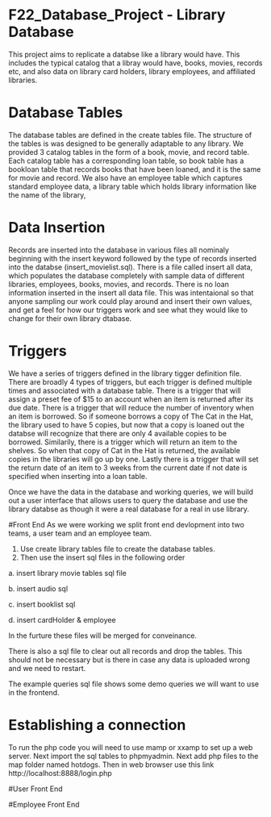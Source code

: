 # F22_Database_Project - Library Database 
This project aims to replicate a databse like a library would have. This includes the typical catalog that a libray would have, books, movies, records etc, and also data on library card holders, library employees, and affiliated libraries.

# Database Tables
The database tables are defined in the create tables file. The structure of the tables is was designed to be generally adaptable to any library. We provided 3 catalog tables in the form of a book, movie, and record table. Each catalog table has a corresponding loan table, so book table has a bookloan table that records books that have been loaned, and it is the same for movie and record. We also have an employee table which captures standard employee data, a library table which holds library 
information like the name of the library, 

# Data Insertion
Records are inserted into the database in various files all nominaly beginning with the insert keyword followed by the type of records inserted into the databse (insert_movielist.sql). There is a file called insert all data, which populates the database completely with sample data of different libraries, employees, books, movies, and records. There is no loan information inserted in the insert all data file. This was intentaional so that anyone sampling our work could play around and insert their own values, and get a feel for how our triggers work and see what they would like to change for their own library dtabase.


# Triggers 
We have a series of triggers defined in the library tigger definition file. There are broadly 4 types of triggers, but each trigger is defined multiple times and associated with a database table. There is a trigger that will assign a preset fee of $15 to an account when an item is returned after its due date. There is a trigger that will reduce the number of inventory when an item is borrowed. So if someone borrows a copy of The Cat in the Hat, the library used to have 5 copies, but now that a copy is loaned out the databse will recognize that there are only 4 available copies to be borrowed. Similarily, there is a trigger which will return an item to the shelves. So when that copy of Cat in the Hat is returned, the available copies in the libraries will go up by one. Lastly there is a trigger that will set the return date of an item to 3 weeks from the current date if not date is specified when inserting into a loan table.


Once we have the data in the database and working queries, we will build out a user interface that allows users to query the database and use the library databse as though it were a real database for a real in use library.

#Front End
As we were working we split front end devlopment into two teams, a user team and an employee team. 

1. Use create library tables file to create the database tables.
2. Then use the insert sql files in the following order

a. insert library movie tables sql file

b. insert audio sql

c. insert booklist sql

d. insert cardHolder & employee

In the furture these files will be merged for conveinance. 

There is also a sql file to clear out all records and drop the tables. This should not be necessary but is there in case any data is uploaded wrong and we need
to restart.

The example queries sql file shows some demo queries we will want to use in the frontend.

# Establishing a connection
To run the php code you will need to use mamp or xxamp to set up a web server. Next import the sql tables to phpmyadmin. Next add php files to the map folder named hotdogs. Then in web browser use this link http://localhost:8888/login.php


#User Front End

#Employee Front End
